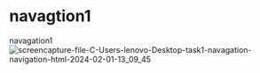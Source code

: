 # navagtion1
 navagation1
![screencapture-file-C-Users-lenovo-Desktop-task1-navagation-navigation-html-2024-02-01-13_09_45](https://github.com/sahuabhisek/navagtion1/assets/155800734/f4cc014b-b85b-4747-b96e-c6954a2b68ab)

